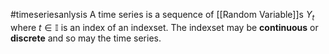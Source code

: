 #timeseriesanlysis 
A time series is a sequence of [[Random Variable]]s $Y_{t}$ where $t\in \mathbb I$ is an index of an indexset. The indexset may be **continuous** or **discrete** and so may the time series.